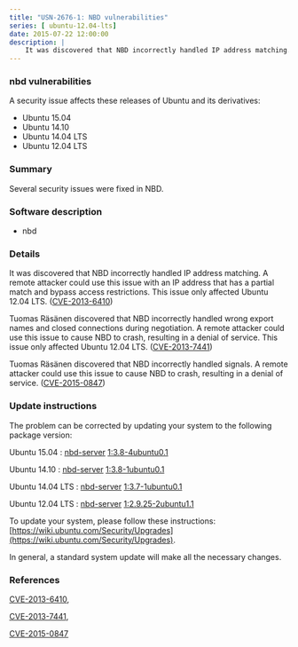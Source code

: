 ```yaml
---
title: "USN-2676-1: NBD vulnerabilities"
series: [ ubuntu-12.04-lts]
date: 2015-07-22 12:00:00
description: |
    It was discovered that NBD incorrectly handled IP address matching. A remote attacker could use this issue with an IP address that has a partial match and bypass access restrictions. This issue only affected Ubuntu 12.04 LTS. ([CVE-2013-6410](http://people.ubuntu.com/~ubuntu-security/cve/CVE-2013-6410))
--- 
```

 
### nbd vulnerabilities

A security issue affects these releases of Ubuntu and its derivatives:

* Ubuntu 15.04
* Ubuntu 14.10
* Ubuntu 14.04 LTS
* Ubuntu 12.04 LTS

### Summary

Several security issues were fixed in NBD. 

### Software description

* nbd 

### Details

It was discovered that NBD incorrectly handled IP address matching. A remote attacker could use this issue with an IP address that has a partial match and bypass access restrictions. This issue only affected Ubuntu 12.04 LTS. ([CVE-2013-6410](http://people.ubuntu.com/~ubuntu-security/cve/CVE-2013-6410))

Tuomas Räsänen discovered that NBD incorrectly handled wrong export names and closed connections during negotiation. A remote attacker could use this issue to cause NBD to crash, resulting in a denial of service. This issue only affected Ubuntu 12.04 LTS. ([CVE-2013-7441](http://people.ubuntu.com/~ubuntu-security/cve/CVE-2013-7441))

Tuomas Räsänen discovered that NBD incorrectly handled signals. A remote attacker could use this issue to cause NBD to crash, resulting in a denial of service. ([CVE-2015-0847](http://people.ubuntu.com/~ubuntu-security/cve/CVE-2015-0847)) 

### Update instructions

The problem can be corrected by updating your system to the following package version:

Ubuntu 15.04
 : [nbd-server](https://launchpad.net/ubuntu/+source/nbd) <span> [1:3.8-4ubuntu0.1](https://launchpad.net/ubuntu/+source/nbd/1:3.8-4ubuntu0.1) </span> 

Ubuntu 14.10
 : [nbd-server](https://launchpad.net/ubuntu/+source/nbd) <span> [1:3.8-1ubuntu0.1](https://launchpad.net/ubuntu/+source/nbd/1:3.8-1ubuntu0.1) </span> 

Ubuntu 14.04 LTS
 : [nbd-server](https://launchpad.net/ubuntu/+source/nbd) <span> [1:3.7-1ubuntu0.1](https://launchpad.net/ubuntu/+source/nbd/1:3.7-1ubuntu0.1) </span> 

Ubuntu 12.04 LTS
 : [nbd-server](https://launchpad.net/ubuntu/+source/nbd) <span> [1:2.9.25-2ubuntu1.1](https://launchpad.net/ubuntu/+source/nbd/1:2.9.25-2ubuntu1.1) </span> 

To update your system, please follow these instructions: [https://wiki.ubuntu.com/Security/Upgrades](https://wiki.ubuntu.com/Security/Upgrades).

In general, a standard system update will make all the necessary changes. 

### References

 [CVE-2013-6410](http://people.ubuntu.com/~ubuntu-security/cve/CVE-2013-6410), 

 [CVE-2013-7441](http://people.ubuntu.com/~ubuntu-security/cve/CVE-2013-7441), 

 [CVE-2015-0847](http://people.ubuntu.com/~ubuntu-security/cve/CVE-2015-0847)
 
